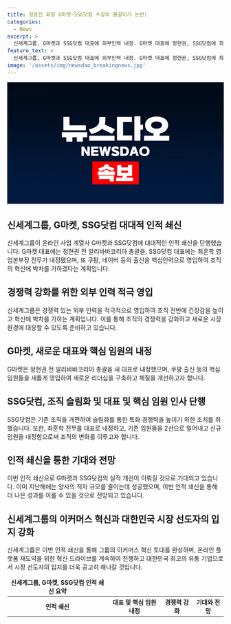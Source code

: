 ```yaml
---
title: 정용진 회장 G마켓·SSG닷컴 수장의 물갈이가 논란!
categories:
  - News
excerpt: >
  신세계그룹, G마켓과 SSG닷컴 대표에 외부인력 내정. G마켓 대표에 정현권, SSG닷컴에 최훈학 전무. 또 쿠팡, 네이버 출신 핵심인력 영입. 조직 전반에 긴장감 고조, 혁신에 박차. 신세계그룹, G마켓과 SSG닷컴의 새 리더십 구현, 수익성 기반 성장 토대 기대. G마켓은 PX본부 분리, 테크본부 신설. SSG닷컴은 조직 슬림화, 특화 경쟁력 향상 목표. 기존 임원 2선으로 물러나 자문 역할 맡는다.신세계그룹은 CJ와 물류 협업로 우위 확보. 이커머스 혁신 박차, 온라인 플랫폼 재도약에 집중. 인적 쇄신으로 G마켓과 SSG닷컴의 실적 개선에 주목.
feature_text: >
  신세계그룹, G마켓과 SSG닷컴 대표에 외부인력 내정. G마켓 대표에 정현권, SSG닷컴에 최훈학 전무. 또 쿠팡, 네이버 출신 핵심인력 영입. 조직 전반에 긴장감 고조, 혁신에 박차. 신세계그룹, G마켓과 SSG닷컴의 새 리더십 구현, 수익성 기반 성장 토대 기대. G마켓은 PX본부 분리, 테크본부 신설. SSG닷컴은 조직 슬림화, 특화 경쟁력 향상 목표. 기존 임원 2선으로 물러나 자문 역할 맡는다.신세계그룹은 CJ와 물류 협업로 우위 확보. 이커머스 혁신 박차, 온라인 플랫폼 재도약에 집중. 인적 쇄신으로 G마켓과 SSG닷컴의 실적 개선에 주목.
image: '/assets/img/newsdao_breakingnews.jpg'
---
```


<p><img src="/assets/img/newsdao_breakingnews.jpg" alt="pcversion 속보" /></p>

<h2 data-ke-size="size26">신세계그룹, G마켓, SSG닷컴 대대적 인적 쇄신</h2>

<p data-ke-size="size16">신세계그룹이 온라인 사업 계열사 G마켓과 SSG닷컴에 대대적인 인적 쇄신을 단행했습니다. G마켓 대표에는 정현권 전 알리바바코리아 총괄을, SSG닷컴 대표에는 최훈학 영업본부장 전무가 내정됐으며, 또 쿠팡, 네이버 등의 출신을 핵심인력으로 영입하여 조직의 혁신에 박차를 가하겠다는 계획입니다.</p>

<h2 data-ke-size="size26">경쟁력 강화를 위한 외부 인력 적극 영입</h2>

<p data-ke-size="size16">신세계그룹은 경쟁력 있는 외부 인력을 적극적으로 영입하여 조직 전반에 긴장감을 높이고 혁신에 박차를 가하는 계획입니다. 이를 통해 조직의 경쟁력을 강화하고 새로운 시장 환경에 대응할 수 있도록 준비하고 있습니다.</p>

<h2 data-ke-size="size26">G마켓, 새로운 대표와 핵심 임원의 내정</h2>

<p data-ke-size="size16">G마켓은 정현권 전 알리바바코리아 총괄을 새 대표로 내정했으며, 쿠팡 출신 등의 핵심 임원들을 새롭게 영입하여 새로운 리더십을 구축하고 체질을 개선하고자 합니다.</p>

<h2 data-ke-size="size26">SSG닷컴, 조직 슬림화 및 대표 및 핵심 임원 인사 단행</h2>

<p data-ke-size="size16">SSG닷컴은 기존 조직을 개편하여 슬림화를 통한 특화 경쟁력을 높이기 위한 조치를 취했습니다. 또한, 최훈학 전무를 대표로 내정하고, 기존 임원들을 2선으로 밀어내고 신규 임원을 내정함으로써 조직의 변화를 이루고자 합니다.</p>

<h2 data-ke-size="size26">인적 쇄신을 통한 기대와 전망</h2>

<p data-ke-size="size16">이번 인적 쇄신으로 G마켓과 SSG닷컴의 실적 개선이 이뤄질 것으로 기대되고 있습니다. 이미 지난해에는 양사의 적자 규모를 줄이는데 성공했으며, 이번 인적 쇄신을 통해 더 나은 성과를 이룰 수 있을 것으로 전망되고 있습니다.</p>

<h2 data-ke-size="size26">신세계그룹의 이커머스 혁신과 대한민국 시장 선도자의 입지 강화</h2>

<p data-ke-size="size16">신세계그룹은 이번 인적 쇄신을 통해 그룹의 이커머스 혁신 토대를 완성하며, 온라인 플랫폼 재도약을 위한 혁신 드라이브를 계속하여 진행하고 대한민국 최고의 유통 기업으로서 시장 선도자의 입지를 더욱 공고히 해나갈 것입니다.</p>

<table>
<thead>
<tr>
<td style="text-align: center; height: 17px;"><b>신세계그룹, G마켓, SSG닷컴 인적 쇄신 요약</b></td>
</tr>
</thead>
<tbody>
<tr>
<td style="text-align: center; height: 17px;"><b>인적 쇄신</b></td>
<td style="text-align: center; height: 17px;"><b>대표 및 핵심 임원 내정</b></td>
<td style="text-align: center; height: 17px;"><b>경쟁력 강화</b></td>
<td style="text-align: center; height: 17px;"><b>기대와 전망</b></td>
</tr>
</tbody>
</table>

<p data-ke-size="size16">&nbsp;</p>

